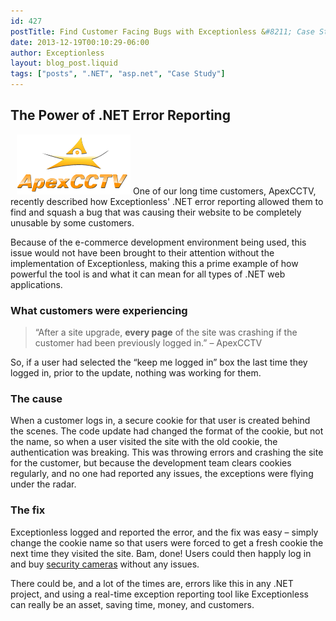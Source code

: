 ```yaml
---
id: 427
postTitle: Find Customer Facing Bugs with Exceptionless &#8211; Case Study
date: 2013-12-19T00:10:29-06:00
author: Exceptionless
layout: blog_post.liquid
tags: ["posts", ".NET", "asp.net", "Case Study"]
---
```

## The Power of .NET Error Reporting

<img loading="lazy" class="alignright size-full wp-image-438" style="margin-left: 10px;" alt="ApexCCTV Logo" src="/assets/header-logoNew.png" width="182" height="96" data-id="438" /> One of our long time customers, ApexCCTV, recently described how Exceptionless' .NET error reporting allowed them to find and squash a bug that was causing their website to be completely unusable by some customers.

Because of the e-commerce development environment being used, this issue would not have been brought to their attention without the implementation of Exceptionless, making this a prime example of how powerful the tool is and what it can mean for all types of .NET web applications.<!--more-->

### What customers were experiencing

> &#8220;After a site upgrade, **every page** of the site was crashing if the customer had been previously logged in.&#8221; &#8211; ApexCCTV

So, if a user had selected the &#8220;keep me logged in&#8221; box the last time they logged in, prior to the update, nothing was working for them.

### The cause

When a customer logs in, a secure cookie for that user is created behind the scenes. The code update had changed the format of the cookie, but not the name, so when a user visited the site with the old cookie, the authentication was breaking. This was throwing errors and crashing the site for the customer, but because the development team clears cookies regularly, and no one had reported any issues, the exceptions were flying under the radar.

### The fix

Exceptionless logged and reported the error, and the fix was easy &#8211; simply change the cookie name so that users were forced to get a fresh cookie the next time they visited the site. Bam, done! Users could then happly log in and buy <a title="Security Cameras" href="http://www.apexcctv.com" target="_blank">security cameras</a> without any issues.

There could be, and a lot of the times are, errors like this in any .NET project, and using a real-time exception reporting tool like Exceptionless can really be an asset, saving time, money, and customers.
